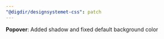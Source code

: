 ```yaml
---
"@digdir/designsystemet-css": patch
---
```


**Popover**: Added shadow and fixed default background color
